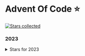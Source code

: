 # Advent Of Code ⭐

[![Stars collected](https://shields.io/static/v1?label=stars%20collected&message=8&color=yellow)]()

### 2023

<details><summary>Stars for 2023</summary>
<p>

| day | part one | part two |
|:---:| :------: | :------: |
| 01  | ⭐ | ⭐ |
| 02  | ⭐ | ⭐ |
| 03  | ⭐ | ⭐ |
| 04  | ⭐ | ⭐ |

</p>
</details>
